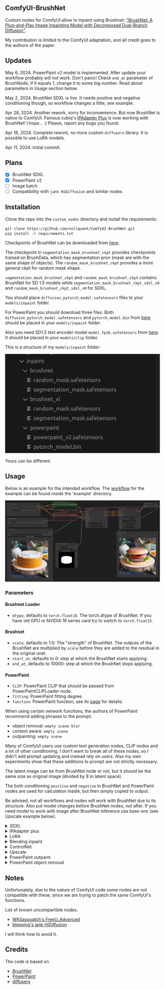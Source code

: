 ## ComfyUI-BrushNet

Custom nodes for ComfyUI allow to inpaint using Brushnet:  ["BrushNet: A Plug-and-Play Image Inpainting Model with Decomposed Dual-Branch Diffusion"](https://arxiv.org/abs/2403.06976).

My contribution is limited to the ComfyUI adaptation, and all credit goes to the authors of the paper.

## Updates

May 6, 2024. PowerPaint v2 model is implemented. After update your workflow probably will not work. Don't panic! Check `end_at` parameter of BrushNode, if it equals 1, change it to some big number. Read about parameters in Usage section below.

May 2, 2024. BrushNet SDXL is live. It needs positive and negative conditioning though, so workflow changes a little, see example.

Apr 28, 2024. Another rework, sorry for inconvenience. But now BrushNet is native to ComfyUI. Famous cubiq's [IPAdapter Plus](https://github.com/cubiq/ComfyUI_IPAdapter_plus) is now working with BrushNet! I hope... :) Please, report any bugs you found.

Apr 18, 2024. Complete rework, no more custom `diffusers` library. It is possible to use LoRA models.

Apr 11, 2024. Initial commit.

## Plans

- [x] BrushNet SDXL
- [x] PowerPaint v2
- [ ] Image batch
- [ ] Compatibility with `jank HiDiffusion` and similar nodes

## Installation

Clone the repo into the `custom_nodes` directory and install the requirements:

```
git clone https://github.com/nullquant/ComfyUI-BrushNet.git
pip install -r requirements.txt
```

Checkpoints of BrushNet can be downloaded from [here](https://drive.google.com/drive/folders/1fqmS1CEOvXCxNWFrsSYd_jHYXxrydh1n?usp=drive_link). 

The checkpoint in `segmentation_mask_brushnet_ckpt` provides checkpoints trained on BrushData, which has segmentation prior (mask are with the same shape of objects). The `random_mask_brushnet_ckpt` provides a more general ckpt for random mask shape.

`segmentation_mask_brushnet_ckpt` and `random_mask_brushnet_ckpt` contains BrushNet for SD 1.5 models while 
`segmentation_mask_brushnet_ckpt_sdxl_v0` and `random_mask_brushnet_ckpt_sdxl_v0` for SDXL.

You should place `diffusion_pytorch_model.safetensors` files to your `models/inpaint` folder.

For PowerPaint you should download three files. Both `diffusion_pytorch_model.safetensors` and `pytorch_model.bin` from [here](https://huggingface.co/JunhaoZhuang/PowerPaint_v2/tree/main/PowerPaint_Brushnet) should be placed in your `models/inpaint` folder.

Also you need SD1.5 text encoder model `model.fp16.safetensors` from [here](https://huggingface.co/runwayml/stable-diffusion-v1-5/tree/main/text_encoder). It should be placed in your `models/clip` folder.

This is a structure of my `models/inpaint` folder:

![inpaint folder](example/inpaint_folder.png?raw=true)

Yours can be different.

## Usage

Below is an example for the intended workflow. The [workflow](example/BrushNet_basic.json) for the example can be found inside the 'example' directory.

![example workflow](example/BrushNet_basic.png?raw=true)

### Parameters

#### Brushnet Loader

- `dtype`, defaults to `torch.float16`. The torch.dtype of BrushNet. If you have old GPU or NVIDIA 16 series card try to switch to `torch.float32`.

#### Brushnet

- `scale`, defaults to 1.0: The "strength" of BrushNet. The outputs of the BrushNet are multiplied by `scale` before they are added to the residual in the original unet.
- `start_at`, defaults to 0: step at which the BrushNet starts applying.
- `end_at`, defaults to 10000: step at which the BrushNet stops applying.

#### PowerPaint

- `CLIP`: PowerPaint CLIP that should be passed from PowerPaintCLIPLoader node.
- `fitting`: PowerPaint fitting degree.
- `function`: PowerPaint function, see its [page](https://github.com/open-mmlab/PowerPaint) for details.

When using certain network functions, the authors of PowerPaint recommend adding phrases to the prompt:

- object removal: `empty scene blur`
- context aware: `empty scene`
- outpainting: `empty scene`

Many of ComfyUI users use custom text generation nodes, CLIP nodes and a lot of other conditioning. I don't want to break all of these nodes, so I didn't add prompt updating and instead rely on users. Also my own experiments show that these additions to prompt are not strictly necessary.

The latent image can be from BrushNet node or not, but it should be the same size as original image (divided by 8 in latent space). 

The both conditioning `positive` and `negative` in BrushNet and PowerPaint nodes are used for calculation inside, but then simply copied to output.

Be advised, not all workflows and nodes will work with BrushNet due to its structure. Also put model changes before BrushNet nodes, not after. If you need model to work with image after BrushNet inference use base one (see Upscale example below).

<details>
  <summary>SDXL</summary>
  
![example workflow](example/BrushNet_SDXL_basic.png?raw=true)

[workflow](example/BrushNet_SDXL_basic.json)

</details>

<details>
  <summary>IPAdapter plus</summary>
  
![example workflow](example/BrushNet_with_IPA.png?raw=true)

[workflow](example/BrushNet_with_IPA.json)

</details>

<details>
  <summary>LoRA</summary>
  
![example workflow](example/BrushNet_with_LoRA.png?raw=true)

[workflow](example/BrushNet_with_LoRA.json)

</details>

<details>
  <summary>Blending inpaint</summary>

![example workflow](example/BrushNet_inpaint.png?raw=true)

Sometimes inference and VAE broke image, so you need to blend inpaint image with the original: [workflow](example/BrushNet_inpaint.json). You can see blurred and broken text after inpainting in the first image and how I suppose to repair it.

</details>

<details>
  <summary>ControlNet</summary>

![example workflow](example/BrushNet_with_CN.png?raw=true)

[workflow](example/BrushNet_with_CN.json)

</details>

<details>
  <summary>Upscale</summary>

![example workflow](example/BrushNet_SDXL_upscale.png?raw=true)

[workflow](example/BrushNet_SDXL_upscale.json)

To upscale you should use base model, not BrushNet. The same is true for conditioning. Latent upscaling between BrushNet and KSampler will not work or will give you wierd results. These limitations are due to structure of BrushNet and its influence on UNet calculations.

</details>

<details>
  <summary>PowerPaint outpaint</summary>

![example workflow](example/PowerPaint_outpaint.png?raw=true)

[workflow](example/PowerPaint_outpaint.json)

</details>

<details>
  <summary>PowerPaint object removal</summary>

![example workflow](example/PowerPaint_object_removal.png?raw=true)

[workflow](example/PowerPaint_object_removal.json)

</details>

## Notes

Unfortunately, due to the nature of ComfyUI code some nodes are not compatible with these, since we are trying to patch the same ComfyUI's functions. 

List of known uncompartible nodes.

- [WASasquatch's FreeU_Advanced](https://github.com/WASasquatch/FreeU_Advanced/tree/main)
- [blepping's jank HiDiffusion](https://github.com/blepping/comfyui_jankhidiffusion)

I will think how to avoid it.

## Credits

The code is based on 

- [BrushNet](https://github.com/TencentARC/BrushNet)
- [PowerPaint](https://github.com/zhuang2002/PowerPaint)
- [diffusers](https://github.com/huggingface/diffusers)
